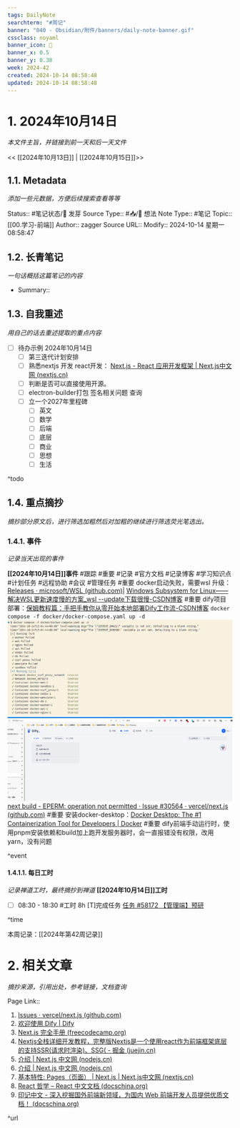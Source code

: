 ```yaml
---
tags: DailyNote
searchterm: "#周记"
banner: "040 - Obsidian/附件/banners/daily-note-banner.gif"
cssclass: noyaml
banner_icon: 💌
banner_x: 0.5
banner_y: 0.38
week: 2024-42
created: 2024-10-14 08:58:48
updated: 2024-10-14 08:58:48
---
```


# 1. 2024年10月14日

_本文件主旨，并链接到前一天和后一天文件_

<< [[2024年10月13日]] | [[2024年10月15日]]>>

## 1.1. Metadata

_添加一些元数据，方便后续搜索查看等等_

Status:: #笔记状态/🌱 发芽
Source Type:: #📥/💭 想法 
Note Type:: #笔记
Topic:: [[00.学习-前端]]
Author:: zagger
Source URL::
Modify:: 2024-10-14 星期一 08:58:47

## 1.2. 长青笔记

_一句话概括这篇笔记的内容_

- Summary::

## 1.3. 自我重述

_用自己的话去重述提取的重点内容_

- [ ] 待办示例 2024年10月14日
	- [ ] 第三迭代计划安排
	- [ ] 熟悉nextjs 开发 react开发： [Next.js - React 应用开发框架 | Next.js中文网 (nextjs.cn)](https://www.nextjs.cn/)
	- [ ] 判断是否可以直接使用开源。
	- [ ] electron-builder打包 签名相关问题 查询
	- [ ] 立一个2027年里程碑
		- [ ] 英文
		- [ ] 数学
		- [ ] 后端
		- [ ] 底层
		- [ ] 商业
		- [ ] 思想
		- [ ] 生活

^todo

## 1.4. 重点摘抄

_摘抄部分原文后，进行筛选加粗然后对加粗的继续进行筛选荧光笔选出。_

### 1.4.1. 事件

_记录当天出现的事件_

**[[2024年10月14日]]事件** 
#跟踪 #重要 #记录 #官方文档 #记录博客 #学习知识点 #计划任务 #远程协助 #会议 #管理任务
#重要 docker启动失败，需要wsl 升级：[Releases · microsoft/WSL (github.com)](https://github.com/microsoft/WSL/releases)| [Windows Subsystem for Linux——解决WSL更新速度慢的方案_wsl --update下载很慢-CSDN博客](https://blog.csdn.net/breaksoftware/article/details/137159393)
#重要 dify项目部署：[保姆教程篇：手把手教你从零开始本地部署Dify工作流-CSDN博客](https://blog.csdn.net/He_r_o/article/details/141105083)
`docker compose -f docker/docker-compose.yaml up -d`
![image.png](https://raw.githubusercontent.com/zaggerj/obsidian_picgo/main/obsidian/20241014152612.png)
![image.png](https://raw.githubusercontent.com/zaggerj/obsidian_picgo/main/obsidian/20241014152636.png)
[next build - EPERM: operation not permitted · Issue #30564 · vercel/next.js (github.com)](https://github.com/vercel/next.js/issues/30564)
#重要 安装docker-desktop：[Docker Desktop: The #1 Containerization Tool for Developers | Docker](https://www.docker.com/products/docker-desktop/)
#重要 dify前端手动运行时，使用pnpm安装依赖和build加上跑开发服务器时，会一直报错没有权限，改用yarn，没有问题

^event

#### 1.4.1.1. 每日工时

_记录禅道工时，最终摘抄到禅道_
**[[2024年10月14日]]工时**
- [ ] 08:30 - 18:30 #工时 8h	[T]完成任务	 [任务 #58172 【管理端】预研](http://172.16.203.14:2980/task-view-58172.html?onlybody=yes&tid=i2sh4q46)	



^time

本周记录：[[2024年第42周记录]]

# 2. 相关文章

_摘抄来源，引用出处，参考链接，文档查询_

Page Link::
1. [Issues · vercel/next.js (github.com)](https://github.com/vercel/next.js/issues?q=+EPERM%3A+operation+not+permitted)
2. [欢迎使用 Dify | Dify](https://docs.dify.ai/zh-hans)
3. [Next.js 完全手册 (freecodecamp.org)](https://www.freecodecamp.org/chinese/news/the-next-js-handbook/)
4. [Nextjs全栈详细开发教程，完整版Nextjs是一个使用react作为前端框架底层的支持SSR(请求时渲染)、SSG( - 掘金 (juejin.cn)](https://juejin.cn/post/7203180600818581563)
5. [介绍 | Next.js 中文网 (nodejs.cn)](https://next.nodejs.cn/docs/)
6. [介绍 | Next.js 中文网 (nodejs.cn)](https://next.nodejs.cn/docs/)
7. [基本特性: Pages（页面） | Next.js | Next.js中文网 (nextjs.cn)](https://www.nextjs.cn/docs/basic-features/pages)
8. [React 哲学 – React 中文文档 (docschina.org)](https://react.docschina.org/learn/thinking-in-react)
9. [印记中文 - 深入挖掘国外前端新领域，为国内 Web 前端开发人员提供优质文档！ (docschina.org)](https://docschina.org/#react)

^url
